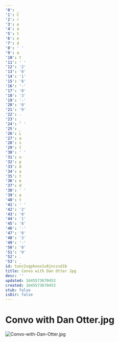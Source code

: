 ```yaml
---
'0': _
'1': C
'2': r
'3': e
'4': a
'5': t
'6': e
'7': d
'8': ' '
'9': a
'10': t
'11': ' '
'12': '2'
'13': '0'
'14': '1'
'15': '8'
'16': '-'
'17': '0'
'18': '3'
'19': '-'
'20': '0'
'21': '9'
'22': .
'23': _
'24': ' '
'25': _
'26': L
'27': a
'28': s
'29': t
'30': ' '
'31': u
'32': p
'33': d
'34': a
'35': t
'36': e
'37': d
'38': ' '
'39': a
'40': t
'41': ' '
'42': '2'
'43': '0'
'44': '1'
'45': '8'
'46': '-'
'47': '0'
'48': '3'
'49': '-'
'50': '0'
'51': '9'
'52': .
'53': _
id: tunc2vqphoox1u6jncssd1b
title: Convo with Dan Otter Jpg
desc: ''
updated: 1645573670453
created: 1645573670453
stub: false
isDir: false
---
```


# Convo with Dan Otter.jpg


![Convo-with-Dan-Otter.jpg](/assets/convo-with-dan-otter-y67k5k33x00f.jpg)

